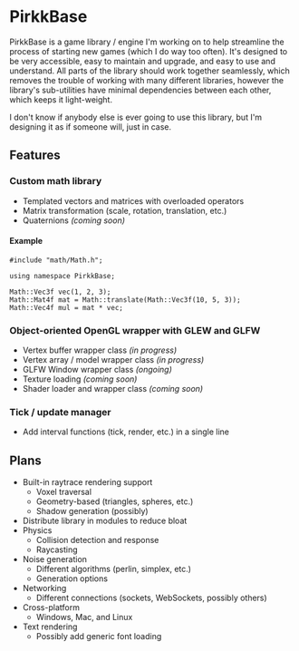 # PirkkBase
PirkkBase is a game library / engine I'm working on to help streamline the process of starting new games (which I do way too often). It's designed to be very accessible, easy to maintain and upgrade, and easy to use and understand. All parts of the library should work together seamlessly, which removes the trouble of working with many different libraries, however the library's sub-utilities have minimal dependencies between each other, which keeps it light-weight.

I don't know if anybody else is ever going to use this library, but I'm designing it as if someone will, just in case.

## Features
### Custom math library
+ Templated vectors and matrices with overloaded operators
+ Matrix transformation (scale, rotation, translation, etc.)
+ Quaternions <i>(coming soon)</i>

#### Example
```
#include "math/Math.h";

using namespace PirkkBase;

Math::Vec3f vec(1, 2, 3);
Math::Mat4f mat = Math::translate(Math::Vec3f(10, 5, 3));
Math::Vec4f mul = mat * vec;
```

### Object-oriented OpenGL wrapper with GLEW and GLFW
- Vertex buffer wrapper class <i>(in progress)</i>
- Vertex array / model wrapper class <i>(in progress)</i>
- GLFW Window wrapper class <i>(ongoing)</i>
- Texture loading <i>(coming soon)</i>
- Shader loader and wrapper class <i>(coming soon)</i>

### Tick / update manager
- Add interval functions (tick, render, etc.) in a single line
	
## Plans
- Built-in raytrace rendering support
	- Voxel traversal
	- Geometry-based (triangles, spheres, etc.)
	- Shadow generation (possibly)
- Distribute library in modules to reduce bloat
- Physics
	- Collision detection and response
	- Raycasting
- Noise generation
	- Different algorithms (perlin, simplex, etc.)
	- Generation options
- Networking
	- Different connections (sockets, WebSockets, possibly others)
- Cross-platform
	- Windows, Mac, and Linux
- Text rendering
	- Possibly add generic font loading
